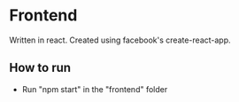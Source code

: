 # Frontend

Written in react. Created using facebook's create-react-app.

## How to run

- Run "npm start" in the "frontend" folder
